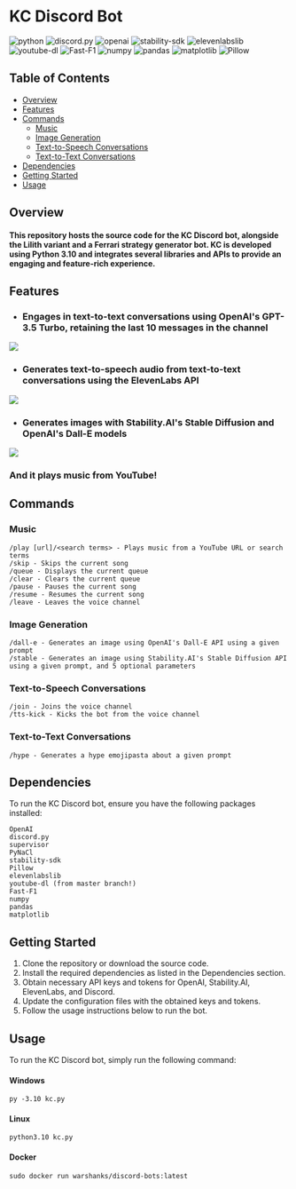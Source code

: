 # KC Discord Bot
![python](https://img.shields.io/badge/Python-3.10-blue)
![discord.py](https://img.shields.io/badge/discord.py-2.2.2-blue)
![openai](https://img.shields.io/badge/OpenAI-0.27.4-blue)
![stability-sdk](https://img.shields.io/badge/stability--sdk-0.5.0-blue)
![elevenlabslib](https://img.shields.io/badge/elevenlabslib-0.4.2-blue)
![youtube-dl](https://img.shields.io/badge/youtube--dl-master-blue)
![Fast-F1](https://img.shields.io/badge/Fast--F1-2.3.2-blue)
![numpy](https://img.shields.io/badge/numpy-1.23.3-blue)
![pandas](https://img.shields.io/badge/pandas-1.5.0-blue)
![matplotlib](https://img.shields.io/badge/matplotlib-3.6.0-blue)
![Pillow](https://img.shields.io/badge/Pillow-9.5.0-blue)

## Table of Contents
- [Overview](#overview)
- [Features](#features)
- [Commands](#commands)
  - [Music](#music)
  - [Image Generation](#image-generation)
  - [Text-to-Speech Conversations](#text-to-speech-conversations)
  - [Text-to-Text Conversations](#text-to-text-conversations)
- [Dependencies](#dependencies)
- [Getting Started](#getting-started)
- [Usage](#usage)

## Overview
#### This repository hosts the source code for the KC Discord bot, alongside the Lilith variant and a Ferrari strategy generator bot. KC is developed using Python 3.10 and integrates several libraries and APIs to provide an engaging and feature-rich experience.

## Features

- ### Engages in text-to-text conversations using OpenAI's GPT-3.5 Turbo, retaining the last 10 messages in the channel
![](./images/ttt-generation.png)

- ### Generates text-to-speech audio from text-to-text conversations using the ElevenLabs API
![](./images/tts-generation.png)

- ### Generates images with Stability.AI's Stable Diffusion and OpenAI's Dall-E models
![](./images/image-generation.png)

### And it plays music from YouTube!

## Commands
### Music
```
/play [url]/<search terms> - Plays music from a YouTube URL or search terms
/skip - Skips the current song
/queue - Displays the current queue
/clear - Clears the current queue
/pause - Pauses the current song
/resume - Resumes the current song
/leave - Leaves the voice channel
```
### Image Generation
```
/dall-e - Generates an image using OpenAI's Dall-E API using a given prompt
/stable - Generates an image using Stability.AI's Stable Diffusion API using a given prompt, and 5 optional parameters
```

### Text-to-Speech Conversations
```
/join - Joins the voice channel
/tts-kick - Kicks the bot from the voice channel
```
### Text-to-Text Conversations
```
/hype - Generates a hype emojipasta about a given prompt
```

## Dependencies
To run the KC Discord bot, ensure you have the following packages installed:

```
OpenAI
discord.py
supervisor
PyNaCl
stability-sdk
Pillow
elevenlabslib
youtube-dl (from master branch!)
Fast-F1
numpy
pandas
matplotlib
```

## Getting Started
1. Clone the repository or download the source code.
2. Install the required dependencies as listed in the Dependencies section.
3. Obtain necessary API keys and tokens for OpenAI, Stability.AI, ElevenLabs, and Discord.
4. Update the configuration files with the obtained keys and tokens.
5. Follow the usage instructions below to run the bot.

## Usage
To run the KC Discord bot, simply run the following command:

#### Windows
```
py -3.10 kc.py
```

#### Linux
```
python3.10 kc.py
```

#### Docker
```
sudo docker run warshanks/discord-bots:latest
```

